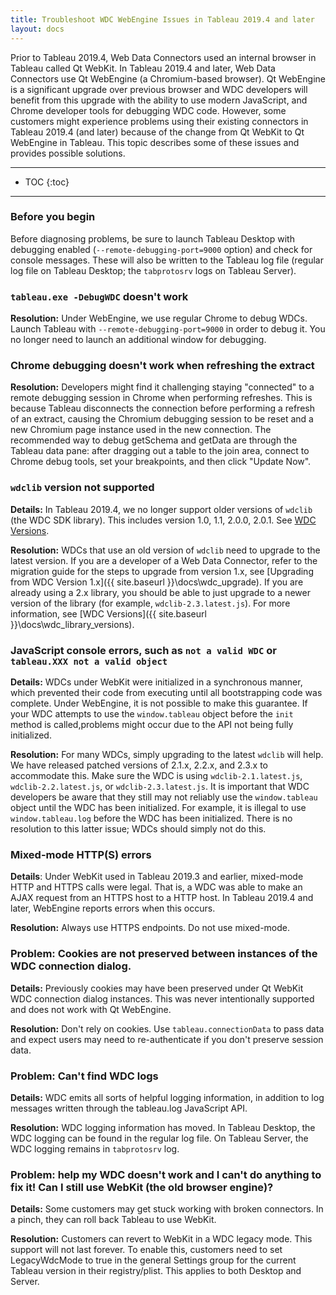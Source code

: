 ```yaml
---
title: Troubleshoot WDC WebEngine Issues in Tableau 2019.4 and later
layout: docs
---
```

Prior to Tableau 2019.4, Web Data Connectors used an internal browser in Tableau called Qt WebKit. In Tableau 2019.4 and later, Web Data Connectors use Qt WebEngine (a Chromium-based browser). Qt WebEngine is a significant upgrade over previous browser and WDC developers will benefit from this upgrade with the ability to use modern JavaScript, and Chrome developer tools for debugging WDC code. However,
some customers might experience problems using their existing connectors in Tableau 2019.4 (and later) because of the change from Qt WebKit to Qt WebEngine in Tableau. This topic describes some of these issues and provides possible solutions.

---

* TOC
{:toc}

---

### Before you begin

Before diagnosing problems, be sure to launch Tableau Desktop with debugging enabled  (`--remote-debugging-port=9000` option) and check for console messages. These will also be written to the Tableau log file (regular log file on Tableau Desktop; the `tabprotosrv` logs on Tableau Server).

### `tableau.exe -DebugWDC` doesn't work

**Resolution:** Under WebEngine, we use regular Chrome to debug WDCs. Launch Tableau with `--remote-debugging-port=9000` in order to debug it. You no longer need to launch an additional window for debugging.

### Chrome debugging doesn't work when refreshing the extract

**Resolution:** Developers might find it challenging staying "connected" to a remote debugging session in Chrome when performing refreshes. This is because Tableau disconnects the connection before performing a refresh of an extract, causing the Chromium debugging session to be reset and a new Chromium page instance used in the new connection. The recommended way to debug getSchema and getData are through the Tableau data pane: after dragging out a table to the join area, connect to Chrome debug tools, set your breakpoints, and then click "Update Now".

### `wdclib` version not supported

**Details:** In Tableau 2019.4, we no longer support older versions of `wdclib` (the WDC SDK library). This includes version 1.0, 1.1, 2.0.0, 2.0.1. See [WDC Versions]({{site.baseurl}}/docs/wdc_library_versions.html).

**Resolution:** WDCs that use an old version of `wdclib` need to upgrade to the latest version. If you are a developer of a Web Data Connector, refer to the migration guide for the steps to upgrade from version 1.x, see [Upgrading from WDC Version 1.x]({{ site.baseurl }}\docs\wdc_upgrade). If you are already using a 2.x library, you should be able to just upgrade to a newer version of the library (for example, `wdclib-2.3.latest.js`). For more information, see [WDC Versions]({{ site.baseurl }}\docs\wdc_library_versions).

### JavaScript console errors, such as `not a valid WDC` or `tableau.XXX not a valid object`

**Details:** WDCs under WebKit were initialized in a synchronous manner, which prevented their code from executing until all bootstrapping code was complete. Under WebEngine, it is not possible to make this guarantee. If your WDC attempts to use the `window.tableau` object before the `init` method is called,problems might occur due to the API not being fully initialized.

**Resolution:** For many WDCs, simply upgrading to the latest `wdclib` will help. We have released patched versions of 2.1.x, 2.2.x, and 2.3.x to accommodate this. Make sure the WDC is using `wdclib-2.1.latest.js`, `wdclib-2.2.latest.js`, or `wdclib-2.3.latest.js`. It is important that WDC developers be aware that they still may not reliably use the `window.tableau` object until the WDC has been initialized. For example, it is illegal to use `window.tableau.log` before the WDC has been initialized. There is no resolution to this latter issue; WDCs should simply not do this.

### Mixed-mode HTTP(S) errors

**Details**: Under WebKit used in Tableau 2019.3 and earlier, mixed-mode HTTP and HTTPS calls were legal. That is, a WDC was able to make an AJAX request from an HTTPS host to a HTTP host. In Tableau 2019.4 and later, WebEngine reports errors when this occurs.

**Resolution:** Always use HTTPS endpoints. Do not use mixed-mode.

### Problem: Cookies are not preserved between instances of the WDC connection dialog.

**Details:** Previously cookies may have been preserved under Qt WebKit WDC connection dialog instances. This was never intentionally supported and does not work with Qt WebEngine.

**Resolution:** Don't rely on cookies. Use `tableau.connectionData` to pass data and expect users may need to re-authenticate if you don't preserve session data.

### Problem: Can't find WDC logs

**Details:** WDC emits all sorts of helpful logging information, in addition to log messages written through the tableau.log JavaScript API.

**Resolution:** WDC logging information has moved. In Tableau Desktop, the WDC logging can be found in the regular log file. On Tableau Server, the WDC logging remains in `tabprotosrv` log.

### Problem: help my WDC doesn't work and I can't do anything to fix it! Can I still use WebKit (the old browser engine)?

**Details:** Some customers may get stuck working with broken connectors. In a pinch, they can roll back Tableau to use WebKit.

**Resolution:** Customers can revert to WebKit in a WDC legacy mode. This support will not last forever. To enable this, customers need to set LegacyWdcMode to true in the general Settings group for the current Tableau version in their registry/plist. This applies to both Desktop and Server.
